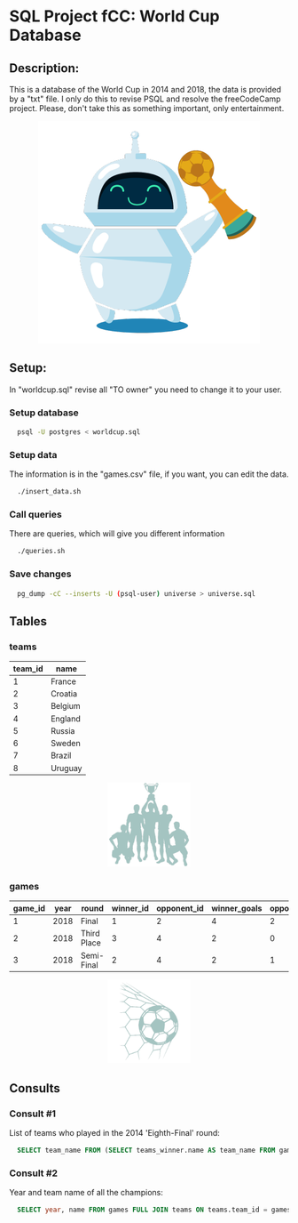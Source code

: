 # SQL Project fCC: World Cup Database

## Description:
This is a database of the World Cup in 2014 and 2018, the data is provided by a "txt" file. I only do this to revise PSQL and resolve the freeCodeCamp project. Please, don't take this as something important, only entertainment.

<p align="center">
  <img width="400" height="400" src="src/icon.png">
</p>

## Setup:
In "worldcup.sql" revise all "TO owner" you need to change it to your user.

### Setup database
```BASH
  psql -U postgres < worldcup.sql
```

### Setup data
The information is in the "games.csv" file, if you want, you can edit the data.
```BASH
  ./insert_data.sh
```

### Call queries
There are queries, which will give you different information
```BASH
  ./queries.sh
```

### Save changes
```BASH
  pg_dump -cC --inserts -U (psql-user) universe > universe.sql
```

## Tables
### teams
| team_id |     name      |
|---------|---------------|
|       1 | France|
|       2 | Croatia|
|       3 | Belgium|
|       4 | England|
|       5 | Russia|
|       6 | Sweden|
 |      7 | Brazil|
|       8 | Uruguay|

<p align="center">
  <img width="150" height="150" src="src/teams.png">
</p>

### games
| game_id | year |     round     | winner_id | opponent_id | winner_goals | opponent_goals |
|---------|------|---------------|-----------|-------------|--------------|----------------|
|       1 | 2018 | Final         |         1 |           2 |            4 |              2|
|       2 | 2018 | Third Place   |         3 |           4 |            2 |              0|
|       3 | 2018 | Semi-Final    |         2 |           4 |            2 |              1|

<p align="center">
  <img width="150" height="150" src="src/game.png">
</p>

## Consults

### Consult #1
List of teams who played in the 2014 'Eighth-Final' round:

```SQL
  SELECT team_name FROM (SELECT teams_winner.name AS team_name FROM games LEFT JOIN teams AS teams_winner ON teams_winner.team_id = games.winner_id WHERE year='2014' AND round='Eighth-Final' UNION SELECT teams_loser.name AS team_name FROM games LEFT JOIN teams AS teams_loser ON teams_loser.team_id = games.opponent_id  WHERE year='2014' AND round='Eighth-Final') AS all_teams ORDER BY team_name
```

### Consult #2
Year and team name of all the champions:

```SQL
  SELECT year, name FROM games FULL JOIN teams ON teams.team_id = games.winner_id WHERE round='Final' ORDER BY year
```
